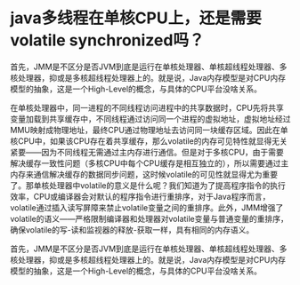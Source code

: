 # java多线程在单核CPU上，还是需要volatile synchronized吗？


  首先，JMM是不区分是否JVM到底是运行在单核处理器、单核超线程处理器、多核处理器，抑或是多核超线程处理器上的。就是说，Java内存模型是对CPU内存模型的抽象，这是一个High-Level的概念，与具体的CPU平台没啥关系。

在单核处理器中，同一进程的不同线程访问进程中的共享数据时，CPU先将共享变量加载到共享缓存中，不同线程通过访问同一个进程的虚拟地址，虚拟地址经过MMU映射成物理地址，最终CPU通过物理地址去访问同一块缓存区域。因此在单核CPU中，如果该CPU存在着共享缓存，那么volatile的内存可见特性就显得无关紧要——因为不同线程无需通过主内存进行通信。但是对于多核CPU，由于需要解决缓存一致性问题（多核CPU中每个CPU缓存是相互独立的），所以需要通过主内存来通信解决缓存的数据同步问题，这时候volatile的可见性就显得尤为重要了。那单核处理器中volatile的意义是什么呢？我们知道为了提高程序指令的执行效率，CPU或编译器会对默认的程序指令进行重排序，对于Java程序而言，volatile通过插入读写屏障来禁止volatile变量之间的重排序。此外，JMM增强了volatile的语义——严格限制编译器和处理器对volatile变量与普通变量的重排序，确保volatile的写-读和监视器的释放-获取一样，具有相同的内存语义。



首先，JMM是不区分是否JVM到底是运行在单核处理器、单核超线程处理器、多核处理器，抑或是多核超线程处理器上的。就是说，Java内存模型是对CPU内存模型的抽象，这是一个High-Level的概念，与具体的CPU平台没啥关系。